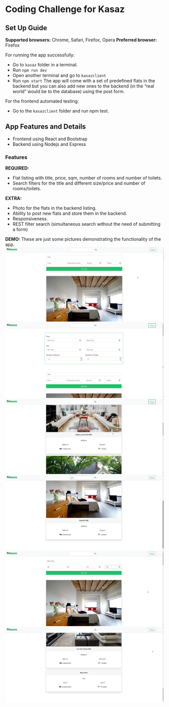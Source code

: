 # Coding Challenge for Kasaz

## Set Up Guide

**Supported browsers:** Chrome, Safari, Firefox, Opera
**Preferred browser:** Firefox

For running the app successfully:
-	Go to `kasaz` folder in a terminal.
-	Run `npm run dev`
-	Open another terminal and go to `kasazclient`
-	Run `npm start`
The app will come with a set of predefined flats in the backend but you can also add new ones to the backend (in the “real world” would be to the database) using the post form.

For the frontend automated testing:
-	Go to the `kasazclient` folder and run npm test.

## App Features and Details
-	Frontend using React and Bootstrap
-	Backend using Nodejs and Express

### Features

**REQUIRED:**
-	Flat listing with title, price, sqm, number of rooms and number of toilets.
-	Search filters for the title and different size/price and number of rooms/toilets.

**EXTRA:**
-	Photo for the flats in the backend listing.
-	Ability to post new flats and store them in the backend.
-	Responsiveness. 
-	REST filter search (simultaneous search without the need of submitting a form)

**DEMO:**
These are just some pictures demonstrating the functionality of the app.
![Demo1](https://github.com/Randulfe/kasazapp/blob/master/demo/demo1.jpg)
![Demo2](https://github.com/Randulfe/kasazapp/blob/master/demo/demo2.png) 
![Demo3](https://github.com/Randulfe/kasazapp/blob/master/demo/demo3.jpg) 
![Demo4](https://github.com/Randulfe/kasazapp/blob/master/demo/demo4.jpg) 
![Demo5](https://github.com/Randulfe/kasazapp/blob/master/demo/demo5.jpg) 
![Demo6](https://github.com/Randulfe/kasazapp/blob/master/demo/demo6.png) 
